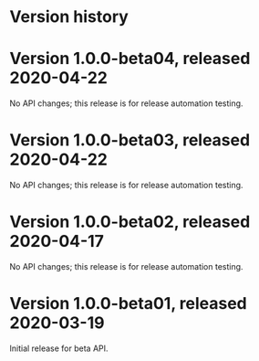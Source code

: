 # Version history

# Version 1.0.0-beta04, released 2020-04-22

No API changes; this release is for release automation testing.

# Version 1.0.0-beta03, released 2020-04-22

No API changes; this release is for release automation testing.

# Version 1.0.0-beta02, released 2020-04-17

No API changes; this release is for release automation testing.

# Version 1.0.0-beta01, released 2020-03-19

Initial release for beta API.
